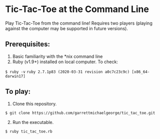 # Tic-Tac-Toe at the Command Line
Play Tic-Tac-Toe from the command line! Requires two players (playing against the computer may be supported in future versions).

## Prerequisites:

1. Basic familiarity with the *nix command line
2. Ruby (v1.9+) installed on local computer. To check:

  `$ ruby -v`
  `ruby 2.7.1p83 (2020-03-31 revision a0c7c23c9c) [x86_64-darwin17]`

## To play:

1. Clone this repository.

  `$ git clone https://github.com/garrettmichaelgeorge/tic_tac_toe.git`

2. Run the executable.

 `$ ruby tic_tac_toe.rb`
